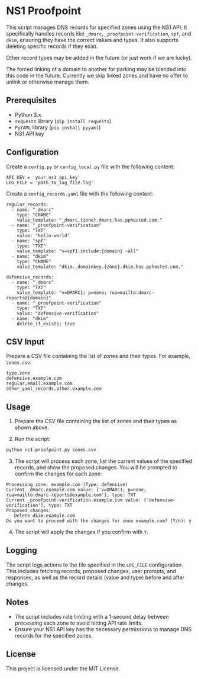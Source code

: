 # NS1 Proofpoint

This script manages DNS records for specified zones using the NS1 API. It specifically handles records like `_dmarc`, `_proofpoint-verification`, `spf`, and `dkim`, ensuring they have the correct values and types. It also supports deleting specific records if they exist.

Other record types may be added in the future (or just work if we are lucky).

The forced linking of a domain to another for parking may be blended into this code in the future.
Currently we skip linked zones and have no offer to unlink or otherwise manage them.

## Prerequisites

- Python 3.x
- `requests` library (`pip install requests`)
- `PyYAML` library (`pip install pyyaml`)
- NS1 API key

## Configuration

Create a `config.py` or `config_local.py` file with the following content:

```
API_KEY = 'your_ns1_api_key'
LOG_FILE = 'path_to_log_file.log'
```

Create a `config_records.yaml` file with the following content:

```
regular_records:
  - name: "_dmarc"
    type: "CNAME"
    value_template: "_dmarc.{zone}.dmarc.has.pphosted.com."
  - name: "_proofpoint-verification"
    type: "TXT"
    value: "hello-world"
  - name: "spf"
    type: "TXT"
    value_template: "v=spf1 include:{domain} ~all"
  - name: "dkim"
    type: "CNAME"
    value_template: "dkim._domainkey.{zone}.dkim.has.pphosted.com."

defensive_records:
  - name: "_dmarc"
    type: "TXT"
    value_template: "v=DMARC1; p=none; rua=mailto:dmarc-reports@{domain}"
  - name: "_proofpoint-verification"
    type: "TXT"
    value: "defensive-verification"
  - name: "dkim"
    delete_if_exists: true
```

## CSV Input

Prepare a CSV file containing the list of zones and their types. For example, `zones.csv`:

```
type,zone
defensive,example.com
regular,email.example.com
other_yaml_records,other.example.com
```

## Usage

1. Prepare the CSV file containing the list of zones and their types as shown above.

2. Run the script:

```sh
python ns1-proofpoint.py zones.csv
```

3. The script will process each zone, list the current values of the specified records, and show the proposed changes. You will be prompted to confirm the changes for each zone:

```
Processing zone: example.com (Type: defensive)
Current _dmarc.example.com value: ['v=DMARC1; p=none; rua=mailto:dmarc-reports@example.com'], type: TXT
Current _proofpoint-verification.example.com value: ['defensive-verification'], type: TXT
Proposed changes:
 - Delete dkim.example.com
Do you want to proceed with the changes for zone example.com? (Y/n): y
```

4. The script will apply the changes if you confirm with `Y`.

## Logging

The script logs actions to the file specified in the `LOG_FILE` configuration. This includes fetching records, proposed changes, user prompts, and responses, as well as the record details (value and type) before and after changes.

## Notes

- The script includes rate limiting with a 1-second delay between processing each zone to avoid hitting API rate limits.
- Ensure your NS1 API key has the necessary permissions to manage DNS records for the specified zones.

## License

This project is licensed under the MIT License.